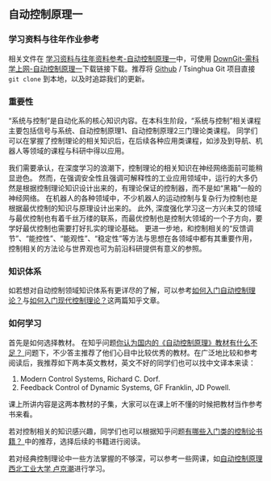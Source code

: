 ## 自动控制原理一

### 学习资料与往年作业参考

相关文件在 [学习资料与往年资料参考-自动控制原理一](https://github.com/Open-DA/OpenDA/tree/main/B_%E8%87%AA%E5%8A%A8%E5%8C%96%E7%B3%BB%E4%B8%93%E4%B8%9A%E4%B8%BB%E4%BF%AE%E8%AF%BE%E7%A8%8B/%E8%87%AA%E5%8A%A8%E6%8E%A7%E5%88%B6%E5%8E%9F%E7%90%861)中，可使用 [DownGit-需科学上网-自动控制原理一](https://tool.mkblog.cn/downgit/#/home?url=https://github.com/Open-DA/OpenDA/tree/main/B_%E8%87%AA%E5%8A%A8%E5%8C%96%E7%B3%BB%E4%B8%93%E4%B8%9A%E4%B8%BB%E4%BF%AE%E8%AF%BE%E7%A8%8B/%E8%87%AA%E5%8A%A8%E6%8E%A7%E5%88%B6%E5%8E%9F%E7%90%861)下载链接下载。推荐将 [Github](https://github.com/Open-DA/OpenDA) / Tsinghua Git 项目直接 `git clone` 到本地，以及时追踪我们的更新。

### 重要性

“系统与控制”是自动化系的核心知识内容。在本科生阶段，“系统与控制”相关课程主要包括信号与系统、自动控制原理1、自动控制原理2三门理论类课程。
同学们可以在掌握了控制理论的相关知识后，在后续各种应用类课程，如涉及到导航、机器人等领域的课程与科研中得以应用。


我们需要承认，在深度学习的浪潮下，控制理论的相关知识在神经网络面前可能稍显逊色。
然而，在强调安全性且强调可解释性的工业应用领域中，运行的大多仍然是根据控制理论知识设计出来的，有理论保证的控制器，而不是如“黑箱”一般的神经网络。
在机器人的各种领域中，不少机器人的运动控制与复杂行为控制也是根据最优控制的知识与原理设计出来的。
此外, 深度强化学习这一方兴未艾的领域与最优控制也有着千丝万缕的联系，而最优控制也是控制大领域的一个子方向，要学好最优控制也需要打好扎实的理论基础。
更进一步地，和控制相关的“反馈调节”、“能控性”、“能观性”、“稳定性”等方法与思想在各领域中都有其重要作用，控制相关的方法论与世界观也可为前沿科研提供有意义的参照。

### 知识体系


如若想对自动控制领域知识体系有更详尽的了解，可以参考[如何入门自动控制理论？](https://zhuanlan.zhihu.com/p/42615269)与[如何入门现代控制理论？](https://zhuanlan.zhihu.com/p/57051153)这两篇知乎文章。


### 如何学习

首先是如何选择教材。
在知乎问题[你认为国内的《自动控制原理》教材有什么不足？ ](https://www.zhihu.com/question/41644977/answer/100331200)问题下，不少答主推荐了他们心目中比较优秀的教材。在广泛地比较和参考阅读后，我推荐如下两本英文教材，英文不好的同学们也可以找中文译本来读：
1. Modern Control Systems, Richard C. Dorf.
2. Feedback Control of Dynamic Systems, GF Franklin, JD Powell.

课上所讲内容是这两本教材的子集，大家可以在课上听不懂的时候把教材当作参考书来看。

若对控制相关的知识感兴趣，同学们也可以根据知乎问题[有哪些入门类的控制论书籍？ ](https://www.zhihu.com/question/20409882/answer/793856363)中的推荐，选择后续的书籍进行阅读。

若对经典控制理论中一些方法掌握的不够深，可以参考一些网课，如[自动控制原理 西北工业大学 卢京潮](https://www.bilibili.com/video/BV1F34y1h7so/)进行学习。

